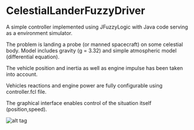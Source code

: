 # CelestialLanderFuzzyDriver

A simple controller implemented using JFuzzyLogic with Java code serving as a environment simulator.

The problem is landing a probe (or manned spacecraft) on some celestial body. 
Model includes gravity (g = 3.32) and simple atmospheric model (differential equation).

The vehicle position and inertia as well as engine impulse has been taken into account.

Vehicles reactions and engine power are fully configurable using controller.fcl file.

The graphical interface enables control of the situation itself (position,speed).

![alt tag](https://cloud.githubusercontent.com/assets/8882153/14537307/b16c76b0-0276-11e6-9f12-f782b62bd473.PNG)
